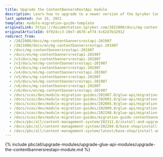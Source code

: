 ```yaml
---
title: Upgrade the ContentBannersRestApi module
description: Learn how to upgrade to a newer version of the Spryker Content Banner Rest API module from an older one in your Spryker Project.
last_updated: Jun 16, 2021
template: module-migration-guide-template
originalLink: https://documentation.spryker.com/2021080/docs/mg-contentbannersrestapi-201907
originalArticleId: 6f924cc3-19e7-4678-af74-5c62d7b32912
redirect_from:
  - /2021080/docs/mg-contentbannersrestapi-201907
  - /2021080/docs/en/mg-contentbannersrestapi-201907
  - /docs/mg-contentbannersrestapi-201907
  - /docs/en/mg-contentbannersrestapi-201907
  - /v3/docs/mg-contentbannersrestapi-201907
  - /v3/docs/en/mg-contentbannersrestapi-201907
  - /v4/docs/mg-contentbannersrestapi-201907
  - /v4/docs/en/mg-contentbannersrestapi-201907
  - /v5/docs/mg-contentbannersrestapi-201907
  - /v5/docs/en/mg-contentbannersrestapi-201907
  - /v6/docs/mg-contentbannersrestapi-201907
  - /v6/docs/en/mg-contentbannersrestapi-201907
  - /docs/scos/dev/module-migration-guides/201907.0/glue-api/migration-guide-contentbannersrestapi.html
  - /docs/scos/dev/module-migration-guides/202001.0/glue-api/migration-guide-contentbannersrestapi.html
  - /docs/scos/dev/module-migration-guides/202005.0/glue-api/migration-guide-contentbannersrestapi.html
  - /docs/scos/dev/module-migration-guides/202009.0/glue-api/migration-guide-contentbannersrestapi.html
  - /docs/scos/dev/module-migration-guides/202108.0/glue-api/migration-guide-contentbannersrestapi.html
  - /docs/scos/dev/module-migration-guides/migration-guide-contentbannersrestapi.html
  - /docs/pbc/all/content-management-system/202311.0/install-and-upgrade/upgrade-modules/upgrade-the-contentbannersrestapi-module.html
  - /docs/pbc/all/content-management-system/202204.0/base-shop/install-and-upgrade/upgrade-modules/upgrade-the-contentbannersrestapi-module.html
  - /docs/pbc/all/content-management-system/latest/base-shop/install-and-upgrade/upgrade-modules/upgrade-the-contentbannersrestapi-module.html
---
```


{% include pbc/all/upgrade-modules/upgrade-glue-api-modules/upgrade-the-contentbannersrestapi-module.md %} <!-- To edit, see /_includes/pbc/all/upgrade-modules/upgrade-glue-api-modules/upgrade-the-contentbannersrestapi-module.md -->
